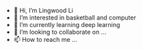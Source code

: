 - 👋 Hi, I’m Lingwood Li
- 👀 I’m interested in basketball and computer
- 🌱 I’m currently learning deep learning
- 💞️ I’m looking to collaborate on ...
- 📫 How to reach me ...

<!---
use191/use191 is a ✨ special ✨ repository because its `README.md` (this file) appears on your GitHub profile.
You can click the Preview link to take a look at your changes.
--->
